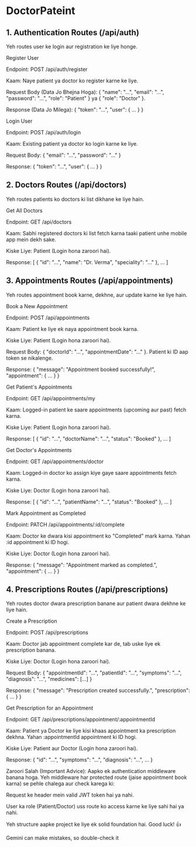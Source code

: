 # DoctorPateint

## 1. Authentication Routes (/api/auth)
Yeh routes user ke login aur registration ke liye honge.

Register User

Endpoint: POST /api/auth/register

Kaam: Naye patient ya doctor ko register karne ke liye.

Request Body (Data Jo Bhejna Hoga): { "name": "...", "email": "...", "password": "...", "role": "Patient" } ya { "role": "Doctor" }.

Response (Data Jo Milega): { "token": "...", "user": { ... } }

Login User

Endpoint: POST /api/auth/login

Kaam: Existing patient ya doctor ko login karne ke liye.

Request Body: { "email": "...", "password": "..." }

Response: { "token": "...", "user": { ... } }

## 2. Doctors Routes (/api/doctors)
Yeh routes patients ko doctors ki list dikhane ke liye hain.

Get All Doctors

Endpoint: GET /api/doctors

Kaam: Sabhi registered doctors ki list fetch karna taaki patient unhe mobile app mein dekh sake.

Kiske Liye: Patient (Login hona zaroori hai).

Response: [ { "id": "...", "name": "Dr. Verma", "speciality": "..." }, ... ]

## 3. Appointments Routes (/api/appointments)
Yeh routes appointment book karne, dekhne, aur update karne ke liye hain.

Book a New Appointment

Endpoint: POST /api/appointments

Kaam: Patient ke liye ek naya appointment book karna.

Kiske Liye: Patient (Login hona zaroori hai).

Request Body: { "doctorId": "...", "appointmentDate": "..." }. Patient ki ID aap token se nikalenge.

Response: { "message": "Appointment booked successfully!", "appointment": { ... } }

Get Patient's Appointments

Endpoint: GET /api/appointments/my

Kaam: Logged-in patient ke saare appointments (upcoming aur past) fetch karna.

Kiske Liye: Patient (Login hona zaroori hai).

Response: [ { "id": "...", "doctorName": "...", "status": "Booked" }, ... ]

Get Doctor's Appointments

Endpoint: GET /api/appointments/doctor

Kaam: Logged-in doctor ko assign kiye gaye saare appointments fetch karna.

Kiske Liye: Doctor (Login hona zaroori hai).

Response: [ { "id": "...", "patientName": "...", "status": "Booked" }, ... ]

Mark Appointment as Completed

Endpoint: PATCH /api/appointments/:id/complete

Kaam: Doctor ke dwara kisi appointment ko "Completed" mark karna. Yahan :id appointment ki ID hogi.

Kiske Liye: Doctor (Login hona zaroori hai).

Response: { "message": "Appointment marked as completed.", "appointment": { ... } }

## 4. Prescriptions Routes (/api/prescriptions)
Yeh routes doctor dwara prescription banane aur patient dwara dekhne ke liye hain.

Create a Prescription

Endpoint: POST /api/prescriptions

Kaam: Doctor jab appointment complete kar de, tab uske liye ek prescription banana.

Kiske Liye: Doctor (Login hona zaroori hai).

Request Body: { "appointmentId": "...", "patientId": "...", "symptoms": "...", "diagnosis": "...", "medicines": [...] }

Response: { "message": "Prescription created successfully.", "prescription": { ... } }

Get Prescription for an Appointment

Endpoint: GET /api/prescriptions/appointment/:appointmentId

Kaam: Patient ya Doctor ke liye kisi khaas appointment ka prescription dekhna. Yahan :appointmentId appointment ki ID hogi.

Kiske Liye: Patient aur Doctor (Login hona zaroori hai).

Response: { "id": "...", "symptoms": "...", "diagnosis": "...", ... }

Zaroori Salah (Important Advice):
Aapko ek authentication middleware banana hoga. Yeh middleware har protected route (jaise appointment book karna) se pehle chalega aur check karega ki:

Request ke header mein valid JWT token hai ya nahi.

User ka role (Patient/Doctor) uss route ko access karne ke liye sahi hai ya nahi.

Yeh structure aapke project ke liye ek solid foundation hai. Good luck! 👍







Gemini can make mistakes, so double-check it